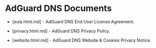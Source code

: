 
# AdGuard DNS Documents

- [eula.html.md] - AdGuard DNS End User License Agreement.

- [privacy.html.md] - AdGuard DNS Privacy Policy.

- [website.html.md] - AdGuard DNS Website & Cookies Privacy Notice.
